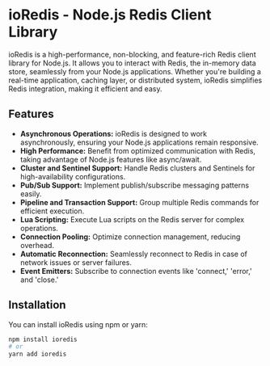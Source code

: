 # ioRedis - Node.js Redis Client Library

ioRedis is a high-performance, non-blocking, and feature-rich Redis client library for Node.js. It allows you to interact with Redis, the in-memory data store, seamlessly from your Node.js applications. Whether you're building a real-time application, caching layer, or distributed system, ioRedis simplifies Redis integration, making it efficient and easy.

## Features

- **Asynchronous Operations:** ioRedis is designed to work asynchronously, ensuring your Node.js applications remain responsive.
- **High Performance:** Benefit from optimized communication with Redis, taking advantage of Node.js features like async/await.
- **Cluster and Sentinel Support:** Handle Redis clusters and Sentinels for high-availability configurations.
- **Pub/Sub Support:** Implement publish/subscribe messaging patterns easily.
- **Pipeline and Transaction Support:** Group multiple Redis commands for efficient execution.
- **Lua Scripting:** Execute Lua scripts on the Redis server for complex operations.
- **Connection Pooling:** Optimize connection management, reducing overhead.
- **Automatic Reconnection:** Seamlessly reconnect to Redis in case of network issues or server failures.
- **Event Emitters:** Subscribe to connection events like 'connect,' 'error,' and 'close.'

## Installation

You can install ioRedis using npm or yarn:

```bash
npm install ioredis
# or
yarn add ioredis
